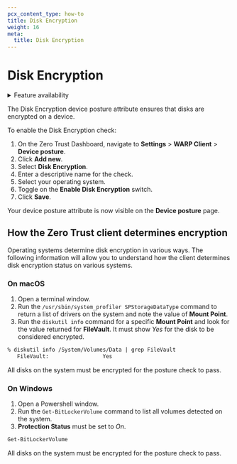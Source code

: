 ```yaml
---
pcx_content_type: how-to
title: Disk Encryption
weight: 16
meta:
  title: Disk Encryption
---
```


# Disk Encryption

<details>
<summary>Feature availability</summary>
<div>

| Operating Systems     | [WARP mode required](/cloudflare-one/connections/connect-devices/warp/#warp-client-modes) | [Zero Trust plans](https://www.cloudflare.com/teams-pricing/) |
| --------------------- | ----------------------------------------------------------------------------------------- | ------------------------------------------------------------- |
| macOS, Windows, Linux | WARP with Gateway                                                                         | All plans                                                     |

</div>
</details>

The Disk Encryption device posture attribute ensures that disks are encrypted on a device.

To enable the Disk Encryption check:

1.  On the Zero Trust Dashboard, navigate to **Settings** > **WARP Client** > **Device posture**.
1.  Click **Add new**.
1.  Select **Disk Encryption**.
1.  Enter a descriptive name for the check.
1.  Select your operating system.
1.  Toggle on the **Enable Disk Encryption** switch.
1.  Click **Save**.

Your device posture attribute is now visible on the **Device posture** page.

## How the Zero Trust client determines encryption

Operating systems determine disk encryption in various ways. The following information will allow you to understand how the client determines disk encryption status on various systems.

### On macOS

1. Open a terminal window.
1. Run the `/usr/sbin/system_profiler SPStorageDataType` command to return a list of drivers on the system and note the value of **Mount Point**.
1. Run the `diskutil info` command for a specific **Mount Point** and look for the value returned for **FileVault**. It must show *Yes* for the disk to be considered encrypted.

```txt
% diskutil info /System/Volumes/Data | grep FileVault
   FileVault:                 Yes
```

All disks on the system must be encrypted for the posture check to pass.

### On Windows

1.  Open a Powershell window.
1.  Run the `Get-BitLockerVolume` command to list all volumes detected on the system.
1.  **Protection Status** must be set to *On*.

```txt
Get-BitLockerVolume
```
All disks on the system must be encrypted for the posture check to pass.

